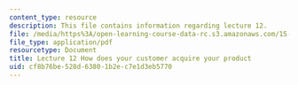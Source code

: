 ```yaml
---
content_type: resource
description: This file contains information regarding lecture 12.
file: /media/https%3A/open-learning-course-data-rc.s3.amazonaws.com/15-390-new-enterprises-spring-2013/cf8b76be528d63801b2ec7e1d3eb5770_MIT15_390S13_lec12.pdf
file_type: application/pdf
resourcetype: Document
title: Lecture 12 How does your customer acquire your product
uid: cf8b76be-528d-6380-1b2e-c7e1d3eb5770
---
```

